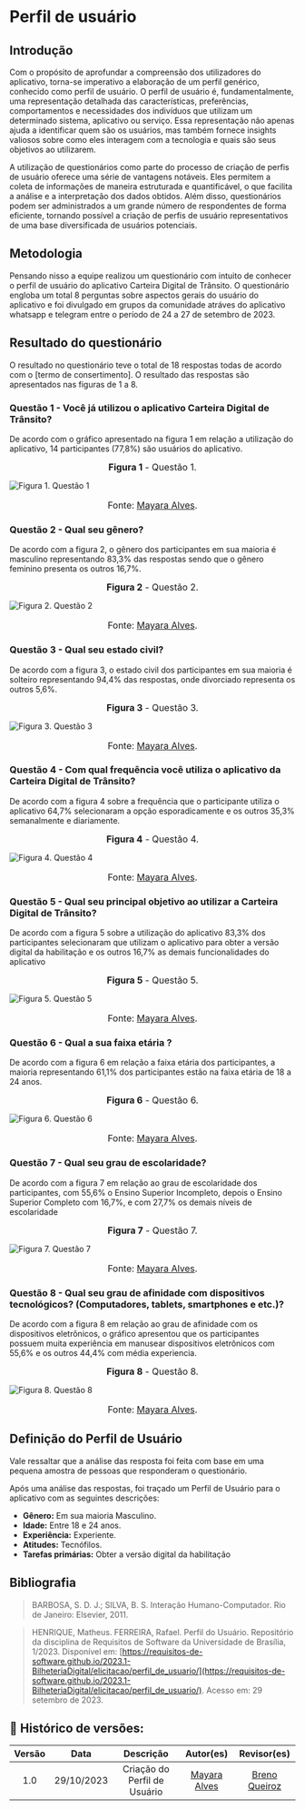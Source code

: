 # Perfil de usuário 

## Introdução 
Com o propósito de aprofundar a compreensão dos utilizadores do aplicativo, torna-se imperativo a elaboração de um perfil genérico, conhecido como perfil de usuário. 
O perfil de usuário é, fundamentalmente, uma representação detalhada das características, preferências, comportamentos e necessidades dos indivíduos que utilizam um determinado sistema, aplicativo ou serviço.
Essa representação não apenas ajuda a identificar quem são os usuários, mas também fornece insights valiosos sobre como eles interagem com a tecnologia e quais são seus objetivos ao utilizarem.

A utilização de questionários como parte do processo de criação de perfis de usuário oferece uma série de vantagens notáveis. Eles permitem a coleta de informações de maneira 
estruturada e quantificável, o que facilita a análise e a interpretação dos dados obtidos. Além disso, questionários podem ser administrados a um grande número de respondentes
de forma eficiente, tornando possível a criação de perfis de usuário representativos de uma base diversificada de usuários potenciais. 

## Metodologia 
Pensando nisso a equipe realizou um questionário com intuito de conhecer o perfil de usuário do aplicativo Carteira Digital de Trânsito. O questionário engloba um total 8 perguntas sobre aspectos gerais do 
usuário do aplicativo e foi divulgado em grupos da comunidade atráves do aplicativo whatsapp e telegram entre o período de 24 a 27 de setembro de 2023. 

## Resultado do questionário 
O resultado no questionário teve o total de 18 respostas todas de acordo com o [termo de consertimento]. O resultado das respostas são apresentados nas figuras de 1 a 8.

### Questão 1 - Você já utilizou o aplicativo Carteira Digital de Trânsito?
De acordo com o gráfico apresentado na figura 1 em relação a utilização do aplicativo, 14 participantes (77,8%) são usuários do aplicativo.


<font size="3"><p style="text-align: center">**Figura 1** - Questão 1.</p></font>
![Figura 1. Questão 1](../assets/Grafico-1.PNG)
<font size="3"><p style="text-align: center">Fonte: [Mayara Alves](https://github.com/Mayara-tech).</p></font>

### Questão 2 - Qual seu gênero?
De acordo com a figura 2, o gênero dos participantes em sua maioria é masculino representando 83,3% das respostas sendo que o gênero feminino presenta os outros 16,7%.


<font size="3"><p style="text-align: center">**Figura 2** - Questão 2.</p></font>
![Figura 2. Questão 2](../assets/Grafico-2.PNG)
<font size="3"><p style="text-align: center">Fonte: [Mayara Alves](https://github.com/Mayara-tech).</p></font>

### Questão 3 - Qual seu estado civil?
De acordo com a figura 3, o estado civil dos participantes em sua maioria é solteiro representando 94,4% das respostas, onde divorciado representa os outros 5,6%.


<font size="3"><p style="text-align: center">**Figura 3** - Questão 3.</p></font>
![Figura 3. Questão 3](../assets/Grafico-3.PNG)
<font size="3"><p style="text-align: center">Fonte: [Mayara Alves](https://github.com/Mayara-tech).</p></font>

### Questão 4 - Com qual frequência você utiliza o aplicativo da Carteira Digital de Trânsito?
De acordo com a figura 4 sobre a frequência que o participante utiliza o aplicativo 64,7% selecionaram a opção esporadicamente e os outros 35,3% semanalmente e diariamente.

<font size="3"><p style="text-align: center">**Figura 4** - Questão 4.</p></font>
![Figura 4. Questão 4](../assets/Grafico-4.PNG)
<font size="3"><p style="text-align: center">Fonte: [Mayara Alves](https://github.com/Mayara-tech).</p></font>

### Questão 5 - Qual seu principal objetivo ao utilizar a Carteira Digital de Trânsito?
De acordo com a figura 5 sobre a utilização do aplicativo 83,3% dos participantes selecionaram que utilizam o aplicativo para obter a versão digital da habilitação e os outros 16,7% as demais funcionalidades do aplicativo 

<font size="3"><p style="text-align: center">**Figura 5** - Questão 5.</p></font>
![Figura 5. Questão 5](../assets/Grafico-5.PNG)
<font size="3"><p style="text-align: center">Fonte: [Mayara Alves](https://github.com/Mayara-tech).</p></font>

### Questão 6 - Qual a sua faixa etária ?
De acordo com a figura 6 em relação a faixa etária dos participantes, a maioria representando 61,1% dos participantes estão na faixa etária de 18 a 24 anos.

<font size="3"><p style="text-align: center">**Figura 6** - Questão 6.</p></font>
![Figura 6. Questão 6](../assets/Grafico-6.PNG)
<font size="3"><p style="text-align: center">Fonte: [Mayara Alves](https://github.com/Mayara-tech).</p></font>

### Questão 7 - Qual seu grau de escolaridade?
De acordo com a figura 7 em relação ao grau de escolaridade dos participantes, com 55,6% o Ensino Superior Incompleto, depois o Ensino Superior Completo com 16,7%, e com 27,7% os demais níveis de escolaridade

<font size="3"><p style="text-align: center">**Figura 7** - Questão 7.</p></font>
![Figura 7. Questão 7](../assets/grafico-7.PNG)
<font size="3"><p style="text-align: center">Fonte: [Mayara Alves](https://github.com/Mayara-tech).</p></font>

### Questão 8 - Qual seu grau de afinidade com dispositivos tecnológicos? (Computadores, tablets, smartphones e etc.)?
De acordo com a figura 8 em relação ao grau de afinidade com os dispositivos eletrônicos, o gráfico apresentou que os participantes possuem muita experiência em manusear dispositivos eletrônicos com 55,6% e os outros 44,4% com média experiencia. 

<font size="3"><p style="text-align: center">**Figura 8** - Questão 8.</p></font>
![Figura 8. Questão 8](../assets/Grafico-8.PNG)
<font size="3"><p style="text-align: center">Fonte: [Mayara Alves](https://github.com/Mayara-tech).</p></font>

## Definição do Perfil de Usuário

Vale ressaltar que a análise das resposta foi feita com base em uma pequena amostra de pessoas que responderam o questionário.

Após uma análise das respostas, foi traçado um Perfil de Usuário para o aplicativo com as seguintes descrições:

- **Gênero:** Em sua maioria Masculino.
- **Idade:** Entre 18 e 24 anos.
- **Experiência:** Experiente.
- **Atitudes:** Tecnófilos.
- **Tarefas primárias:** Obter a versão digital da habilitação


## Bibliografia
> BARBOSA, S. D. J.; SILVA, B. S. Interação Humano-Computador. Rio de Janeiro: Elsevier, 2011.

> HENRIQUE, Matheus. FERREIRA, Rafael. Perfil do Usuário. Repositório da disciplina de Requisitos de Software da Universidade de Brasília, 1/2023. Disponível em: [https://requisitos-de-software.github.io/2023.1-BilheteriaDigital/elicitacao/perfil_de_usuario/](https://requisitos-de-software.github.io/2023.1-BilheteriaDigital/elicitacao/perfil_de_usuario/). Acesso em: 29 setembro de 2023.

## 📑 Histórico de versões:

 Versão  |    Data    |                        Descrição                        |                                             Autor(es)                                             |                  Revisor(es)                   
 :-----: | :--------: | :-----------------------------------------------------: | :-----------------------------------------------------------------------------------------------: | :--------------------------------------------: 
  1.0  | 29/10/2023 |            Criação do Perfil de Usuário           | [Mayara Alves](https://github.com/Mayara-tech) | [Breno Queiroz](https://github.com/brenob6)

